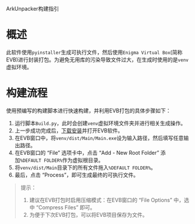 ArkUnpacker构建指引
# 概述
此软件使用`pyinstaller`生成可执行文件，然后使用`Enigma Virtual Box`(简称EVB)进行封装打包。为避免无用库的污染导致文件过大，在生成时使用的是`venv`虚拟环境。

# 构建流程
使用预编写的构建脚本进行快速构建，并利用EVB打包的具体步骤如下：
1. 运行脚本`Build.py`，此时会创建`venv`虚拟环境文件夹并进行相关生成操作。
2. 上一步成功完成后，[下载安装](https://enigmaprotector.com/en/downloads.html)并打开EVB软件。
3. 在EVB窗口中，将`venv/dist/Main/Main.exe`设为输入路径，然后填写任意输出路径。
4. 在EVB窗口的 “File” 选项卡中，点击 “Add - New Root Folder” 添加`%DEFAULT FOLDER%`作为虚拟根目录。
5. 将`venv/dist/Main`目录下的所有文件拖入`%DEFAULT FOLDER%`。
6. 最后，点击 “Process”，即可生成最终的可执行文件。

> 提示：
> 1. 建议在EVB打包时启用压缩模式：在EVB窗口的 “File Options” 中，选中 “Compress Files” 即可。
> 2. 为便于下次EVB打包，可以将EVB项目保存为文件。
